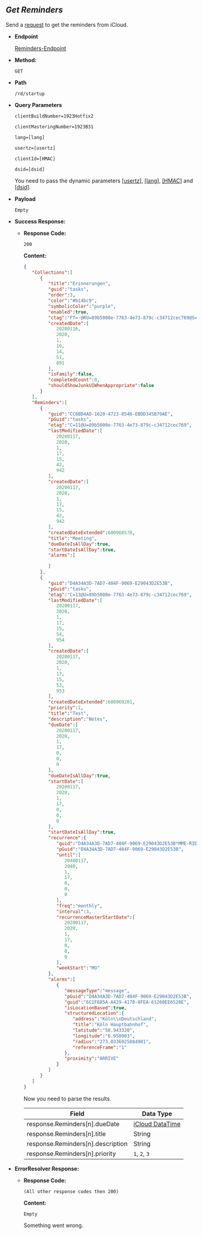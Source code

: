 *Get Reminders*
----
  Send a [request](../../definitions/requests/default-request.md) to get the reminders from iCloud.

* **Endpoint**
  
  [Reminders-Endpoint](../../definitions/icloud/endpoints/reminders.md)
  
* **Method:**

  `GET`
  
* **Path**

  `/rd/startup`
  
* **Query Parameters**
 
   `clientBuildNumber=1923Hotfix2`
   
   `clientMasteringNumber=1923B31`
   
   `lang=[lang]`
   
   `usertz=[usertz]`
   
   `clientId=[HMAC]`
   
   `dsid=[dsid]`
   
   You need to pass the dynamic parameters [[usertz]](../../definitions/general/types/timezone.md), [[lang]](../../definitions/general/types/locale.md), [[HMAC]](../../definitions/general/types/hmac.md) and [[dsid]](../../definitions/icloud/variables/session-id.md).

* **Payload**

  `Empty`

* **Success Response:**

  * **Response Code:**
  
    `200`
    
    **Content:** 
    
    ```json
    {
       "Collections":[
          {
             "title":"Erinnerungen",
             "guid":"tasks",
             "order":3,
             "color":"#b14bc9",
             "symbolicColor":"purple",
             "enabled":true,
             "ctag":"FT=-@RU=89b5000e-7763-4e73-879c-c34712cec769@S=13",
             "createdDate":[
                20200116,
                2020,
                1,
                16,
                14,
                51,
                891
             ],
             "isFamily":false,
             "completedCount":0,
             "shouldShowJunkUIWhenAppropriate":false
          }
       ],
       "Reminders":[
          {
             "guid":"CC6BD4AD-1620-4723-8546-EBDD345B79AE",
             "pGuid":"tasks",
             "etag":"C=11@U=89b5000e-7763-4e73-879c-c34712cec769",
             "lastModifiedDate":[
                20200117,
                2020,
                1,
                17,
                15,
                42,
                942
             ],
             "createdDate":[
                20200117,
                2020,
                1,
                17,
                15,
                42,
                942
             ],
             "createdDateExtended":600968578,
             "title":"Meeting",
             "dueDateIsAllDay":true,
             "startDateIsAllDay":true,
             "alarms":[
    
             ]
          },
          {
             "guid":"D4A34A3D-7AD7-404F-9069-E29043D2E53B",
             "pGuid":"tasks",
             "etag":"C=13@U=89b5000e-7763-4e73-879c-c34712cec769",
             "lastModifiedDate":[
                20200117,
                2020,
                1,
                17,
                15,
                54,
                954
             ],
             "createdDate":[
                20200117,
                2020,
                1,
                17,
                15,
                53,
                953
             ],
             "createdDateExtended":600969201,
             "priority":1,
             "title":"Test",
             "description":"Notes",
             "dueDate":[
                20200117,
                2020,
                1,
                17,
                0,
                0,
                0
             ],
             "dueDateIsAllDay":true,
             "startDate":[
                20200117,
                2020,
                1,
                17,
                0,
                0,
                0
             ],
             "startDateIsAllDay":true,
             "recurrence":{
                "guid":"D4A34A3D-7AD7-404F-9069-E29043D2E53B*MME-RID",
                "pGuid":"D4A34A3D-7AD7-404F-9069-E29043D2E53B",
                "until":[
                   20400117,
                   2040,
                   1,
                   17,
                   0,
                   0,
                   0
                ],
                "freq":"monthly",
                "interval":3,
                "recurrenceMasterStartDate":[
                   20200117,
                   2020,
                   1,
                   17,
                   0,
                   0,
                   0
                ],
                "weekStart":"MO"
             },
             "alarms":[
                {
                   "messageType":"message",
                   "pGuid":"D4A34A3D-7AD7-404F-9069-E29043D2E53B",
                   "guid":"6C1F685A-A429-4170-8FEA-61260EE6520E",
                   "isLocationBased":true,
                   "structuredLocation":{
                      "address":"Köln\\nDeutschland",
                      "title":"Köln Hauptbahnhof",
                      "latitude":"50.943320",
                      "longitude":"6.958903",
                      "radius":"273.0336925884901",
                      "referenceFrame":"1"
                   },
                   "proximity":"ARRIVE"
                }
             ]
          }
       ]
    }
    ```
    
    Now you need to parse the results.
    
    | Field                                | Data Type |
    |--------------------------------------|-----------|
    | response.Reminders[n].dueDate        | [iCloud DataTime](../../definitions/icloud/types/datetime.md)    |
    | response.Reminders[n].title          | String    |
    | response.Reminders[n].description    | String   |
    | response.Reminders[n].priority       | `1`, `2`, `3`    |
    
* **ErrorResolver Response:**

  * **Response Code:**
  
    `(All other response codes then 200)`
    
    **Content:** 
    
    `Empty`
    
    Something went wrong.